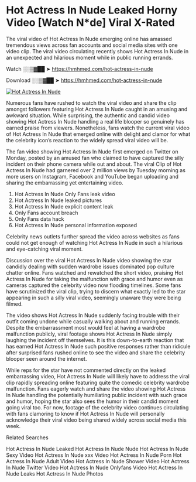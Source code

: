 ﻿# Hot Actress In Nude Leaked Horny Video [Watch N*de] Viral X-Rated

The viral video of ﻿Hot Actress In Nude emerging online has amassed tremendous views across fan accounts and social media sites with one video clip. The viral video circulating recently shows ﻿Hot Actress In Nude in an unexpected and hilarious moment while in public running errands. 

Watch ░░▒▓██ ➤ https://hmhmed.com/hot-actress-in-nude

Download ░░▒▓██ ➤ https://hmhmed.com/hot-actress-in-nude

[![Hot Actress In Nude](https://i.imgur.com/dJHk4Zq.gif)](https://hmhmed.com/hot-actress-in-nude)

Numerous fans have rushed to watch the viral video and share the clip amongst followers featuring ﻿Hot Actress In Nude caught in an amusing and awkward situation. While surprising, the authentic and candid video showing ﻿Hot Actress In Nude handling a real life blooper so genuinely has earned praise from viewers. Nonetheless, fans watch the current viral video of ﻿Hot Actress In Nude that emerged online with delight and clamor for what the celebrity icon’s reaction to the widely spread viral video will be.

The fan video showing ﻿Hot Actress In Nude first emerged on Twitter on Monday, posted by an amused fan who claimed to have captured the silly incident on their phone camera while out and about. The viral Clip of ﻿Hot Actress In Nude had garnered over 2 million views by Tuesday morning as more users on Instagram, Facebook and YouTube began uploading and sharing the embarrassing yet entertaining video. 

1. ﻿Hot Actress In Nude Only Fans leak video
2. ﻿Hot Actress In Nude leaked pictures
3. ﻿Hot Actress In Nude explicit content leak
4. Only Fans account breach
5. Only Fans data hack
6. ﻿Hot Actress In Nude personal information exposed

Celebrity news outlets further spread the video across websites as fans could not get enough of watching ﻿Hot Actress In Nude in such a hilarious and eye-catching viral moment. 

Discussion over the viral ﻿Hot Actress In Nude video showing the star candidly dealing with sudden wardrobe issues dominated pop culture chatter online. Fans watched and rewatched the short video, praising ﻿Hot Actress In Nude for taking the malfunction with grace and humor even as cameras captured the celebrity video now flooding timelines. Some fans have scrutinized the viral clip, trying to discern what exactly led to the star appearing in such a silly viral video, seemingly unaware they were being filmed.

The video shows ﻿Hot Actress In Nude suddenly facing trouble with their outfit coming undone while casually walking about and running errands. Despite the embarrassment most would feel at having a wardrobe malfunction publicly, viral footage shows ﻿Hot Actress In Nude simply laughing the incident off themselves. It is this down-to-earth reaction that has earned ﻿Hot Actress In Nude such positive responses rather than ridicule after surprised fans rushed online to see the video and share the celebrity blooper seen around the internet.  

While reps for the star have not commented directly on the leaked embarrassing video, ﻿Hot Actress In Nude will likely have to address the viral clip rapidly spreading online featuring quite the comedic celebrity wardrobe malfunction. Fans eagerly watch and share the video showing ﻿Hot Actress In Nude handling the potentially humiliating public incident with such grace and humor, hoping the star also sees the humor in their candid moment going viral too. For now, footage of the celebrity video continues circulating with fans clamoring to know if ﻿Hot Actress In Nude will personally acknowledge their viral video being shared widely across social media this week.

Related Searches

﻿Hot Actress In Nude Leaked
﻿Hot Actress In Nude Nude
﻿Hot Actress In Nude Sexy Video
﻿Hot Actress In Nude xxx Video
﻿Hot Actress In Nude Porn
﻿Hot Actress In Nude Adult Video
﻿Hot Actress In Nude Shower Video
﻿Hot Actress In Nude Twitter Video
﻿Hot Actress In Nude Onlyfans Video
﻿Hot Actress In Nude Leaks
﻿Hot Actress In Nude Photos